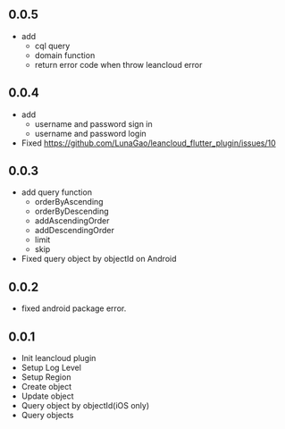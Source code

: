 ## 0.0.5
* add
    * cql query
    * domain function
    * return error code when throw leancloud error

## 0.0.4

* add
    * username and password sign in
    * username and password login
* Fixed https://github.com/LunaGao/leancloud_flutter_plugin/issues/10

## 0.0.3

* add query function
    * orderByAscending
    * orderByDescending
    * addAscendingOrder
    * addDescendingOrder
    * limit
    * skip
* Fixed query object by objectId on Android

## 0.0.2

* fixed android package error.

## 0.0.1

* Init leancloud plugin
* Setup Log Level
* Setup Region
* Create object
* Update object
* Query object by objectId(iOS only)
* Query objects
